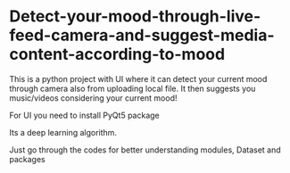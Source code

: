 # Detect-your-mood-through-live-feed-camera-and-suggest-media-content-according-to-mood
This is a python project with UI where it can detect your current mood through camera also from uploading local file. It then suggests you music/videos considering your current mood!


For UI you need to install PyQt5 package

Its a deep learning algorithm. 
 
Just go through the codes for better understanding modules, Dataset and packages
